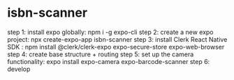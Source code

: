# isbn-scanner
step 1:
install expo globally: npm i -g expo-cli
step 2:
create a new expo project: npx create-expo-app isbn-scanner
step 3:
install Clerk React Native SDK : npm install @clerk/clerk-expo expo-secure-store expo-web-browser
step 4: 
create base structure + routing
step 5:
set up the camera functionality: expo install expo-camera expo-barcode-scanner
step 6: develop
